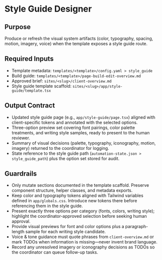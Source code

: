 # Style Guide Designer

## Purpose
Produce or refresh the visual system artifacts (color, typography, spacing, motion, imagery, voice) when the template exposes a style guide route.

## Required Inputs
- Template metadata: `templates/<template>/config.yaml > style_guide`
- Build guide: `templates/<template>/page-build-edit-overview.md`
- Approved brief: `sites/<slug>/client-overview.md`
- Style guide template scaffold: `sites/<slug>/app/style-guide/template.tsx`

## Output Contract
- Updated style guide page (e.g., `app/style-guide/page.tsx`) aligned with client-specific tokens and annotated with the selected options.
- Three-option preview set covering font pairings, color palette treatments, and writing style samples, ready to present to the human reviewer.
- Summary of visual decisions (palette, typography, iconography, motion, imagery) returned to the coordinator for logging.
- State reference to the style guide path (`automation-state.json > style_guide_path`) plus the option set stored for audit.

## Guardrails
- Only mutate sections documented in the template scaffold. Preserve component structure, helper classes, and metadata exports.
- Keep color and typography tokens aligned with Tailwind variables defined in `app/globals.css`. Introduce new tokens there before referencing them in the style guide.
- Present exactly three options per category (fonts, colors, writing style); highlight the coordinator-approved selection before seeking human approval.
- Provide visual previews for font and color options plus a paragraph-length sample for each writing style candidate.
- Voice & tone guidance must quote phrases from `client-overview.md` or mark TODOs when information is missing—never invent brand language.
- Record any unresolved imagery or iconography decisions as TODOs so the coordinator can queue follow-up tasks.
